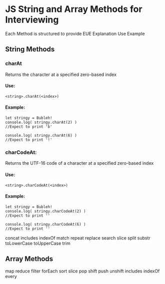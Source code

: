 # JS String and Array Methods for Interviewing

Each Method is structured to provide EUE
Explanation
Use
Example

## String Methods

### charAt

Returns the character at a specified zero-based index

#### Use:
```
<string>.charAt(<index>)
```


#### Example:
```
let stringy = Bubleh!
console.log( stringy.charAt(2) )
//Expect to print 'b'

console.log( stringy.charAt(6) )
//Expect to print '!'
```


### charCodeAt:

Returns the UTF-16 code of a character at a specified zero-based index

#### Use:
```
<string>.charCodeAt(<index>)
```

#### Example:
```
let stringy = Bubleh!
console.log( stringy.charCodeAt(2) )
//Expect to print ''

console.log( stringy.charCodeAt(6) )
//Expect to print ''
```

concat
includes
indexOf
match
repeat
replace
search
slice
split
substr
toLowerCase
toUpperCase
trim





## Array Methods

map
reduce
filter
forEach
sort
slice
pop
shift
push
unshift
includes
indexOf
every
